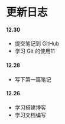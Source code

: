 # 更新日志

#### 12.30
- 提交笔记到 GitHub 
- 学习 Git 的使用11

#### 12.28
- 写下第一篇笔记

#### 12.26
- 学习搭建博客
- 学习文档编写